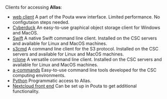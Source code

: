 Clients for accessing **Allas**:

- [web client](using_allas/web_client.md) A part of the Pouta www interface. Limited performance. No configutaion steps needed.
- [Cyberduck](accessing_allas.md#cyberduck-functions) An easy-to-use graphical object storage client for Windows and MacOS.
- [Swift](using_allas/swift_client.md) A native Swift command line client. Installed on the CSC servers and available for Linux and MacOS machines.
- [s3cmd](using_allas/s3_client.md) A command line client for the S3 protocol. Installed on the CSC servers and available for Linux and MacOS machines. 
- [rclone](using_allas/rclone.md) A versatile command line client. Installed on the CSC servers and available for Linux and MacOS machines.
- [a-commands](using_allas/a_commands.md) Easy-to-use command line tools developed for the CSC computing environments.
- [Python](using_allas/python_library.md) Programmatic access to Allas.
- [Nextcloud front end](allas-nextcloud.md) Can be set up in Pouta to get additional functionality.
